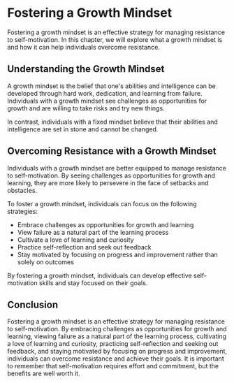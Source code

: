Fostering a Growth Mindset
=============================================================================

Fostering a growth mindset is an effective strategy for managing resistance to self-motivation. In this chapter, we will explore what a growth mindset is and how it can help individuals overcome resistance.

Understanding the Growth Mindset
--------------------------------

A growth mindset is the belief that one's abilities and intelligence can be developed through hard work, dedication, and learning from failure. Individuals with a growth mindset see challenges as opportunities for growth and are willing to take risks and try new things.

In contrast, individuals with a fixed mindset believe that their abilities and intelligence are set in stone and cannot be changed.

Overcoming Resistance with a Growth Mindset
-------------------------------------------

Individuals with a growth mindset are better equipped to manage resistance to self-motivation. By seeing challenges as opportunities for growth and learning, they are more likely to persevere in the face of setbacks and obstacles.

To foster a growth mindset, individuals can focus on the following strategies:

* Embrace challenges as opportunities for growth and learning
* View failure as a natural part of the learning process
* Cultivate a love of learning and curiosity
* Practice self-reflection and seek out feedback
* Stay motivated by focusing on progress and improvement rather than solely on outcomes

By fostering a growth mindset, individuals can develop effective self-motivation skills and stay focused on their goals.

Conclusion
----------

Fostering a growth mindset is an effective strategy for managing resistance to self-motivation. By embracing challenges as opportunities for growth and learning, viewing failure as a natural part of the learning process, cultivating a love of learning and curiosity, practicing self-reflection and seeking out feedback, and staying motivated by focusing on progress and improvement, individuals can overcome resistance and achieve their goals. It is important to remember that self-motivation requires effort and commitment, but the benefits are well worth it.

